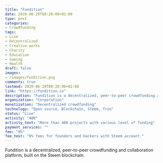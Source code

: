 ```yaml
---
title: "Fundition"
date: 2020-06-20T08:20:00+02:00
type: post
categories:
- Crowdfunding
tags:
- Live 
- Decentralized
- Creative works
- Charity
- Education
- Gaming
- Health
draft: false
images:
- /images/fundition.png
comments: true
lastmod: 2020-06-20T08:20:00+02:00
link: "https://fundition.io"
description: "Fundition is a decentralized, peer-to-peer crowdfunding and collaboration platform, built on the Steem blockchain."
organization: "Corporation"
monetization: "Decentralized crowdfunding"
technology: "Open source, Blockchain, Steem, Tron"
status: "Live"
activity: "400"
activity_text: "More than 400 projects with various level of funding"
payment_services: ""
fee: "0%"
fee_text: "0% fees for founders and backers with Steem account."
---
```


Fundition is a decentralized, peer-to-peer crowdfunding and collaboration platform, built on the Steem blockchain. <!--more-->


